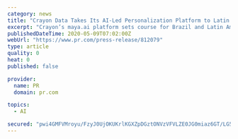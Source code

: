 ```yaml
---
category: news
title: "Crayon Data Takes Its AI-Led Personalization Platform to Latin America; Announces Partnership with Brazil Based Stefanini"
excerpt: "Crayon’s maya.ai platform sets course for Brazil and Latin America, to provide enterprises with scalable and fast personalized customer experiences, through a GTM partnership with the Brazilian multinational."
publishedDateTime: 2020-05-09T07:02:00Z
webUrl: "https://www.pr.com/press-release/812079"
type: article
quality: 0
heat: 0
published: false

provider:
  name: PR
  domain: pr.com

topics:
  - AI

secured: "pwi4GMFVMroyu/FzyJ0UjOKUKrlKGXZpDGztONVzVFVLZE0JG0miaz6GT/LG50kR0EWAwah013jdQGDluZv22GuqK7AEbYJRl7Kdj4JH+goy7Do7JREUn7+CyFW3TA47g2B90iAqohuSn43HDgJREWAE8ABgT0tR9HEvD2+NcedrJ+rzrPJM+2058EnYNXxx9IPPZfvQj6eb3qpb0T+XFmr/G+atQmtN+UGNnAR9jbtYqXN/hzNT2nC3SqRP0tRyg+Dr0B7LeQqxhHVEezYFH58leZptAy+a+ctYda383qAz4od8fUxsSVRvT81o3S+w;fG3pqxdyWL/3YKHUgqNyWw=="
---
```


